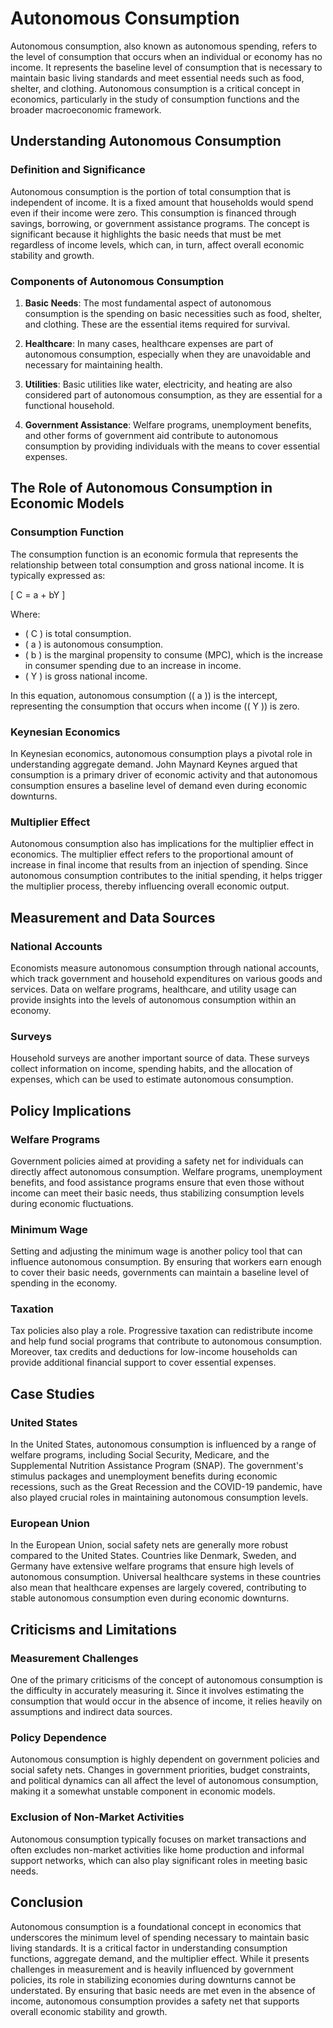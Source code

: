 # Autonomous Consumption

Autonomous consumption, also known as autonomous spending, refers to the level of consumption that occurs when an individual or economy has no income. It represents the baseline level of consumption that is necessary to maintain basic living standards and meet essential needs such as food, shelter, and clothing. Autonomous consumption is a critical concept in economics, particularly in the study of consumption functions and the broader macroeconomic framework.

## Understanding Autonomous Consumption

### Definition and Significance

Autonomous consumption is the portion of total consumption that is independent of income. It is a fixed amount that households would spend even if their income were zero. This consumption is financed through savings, borrowing, or government assistance programs. The concept is significant because it highlights the basic needs that must be met regardless of income levels, which can, in turn, affect overall economic stability and growth.

### Components of Autonomous Consumption

1. **Basic Needs**: The most fundamental aspect of autonomous consumption is the spending on basic necessities such as food, shelter, and clothing. These are the essential items required for survival.

2. **Healthcare**: In many cases, healthcare expenses are part of autonomous consumption, especially when they are unavoidable and necessary for maintaining health.

3. **Utilities**: Basic utilities like water, electricity, and heating are also considered part of autonomous consumption, as they are essential for a functional household.

4. **Government Assistance**: Welfare programs, unemployment benefits, and other forms of government aid contribute to autonomous consumption by providing individuals with the means to cover essential expenses.

## The Role of Autonomous Consumption in Economic Models

### Consumption Function

The consumption function is an economic formula that represents the relationship between total consumption and gross national income. It is typically expressed as:

\[ C = a + bY \]

Where:
- \( C \) is total consumption.
- \( a \) is autonomous consumption.
- \( b \) is the marginal propensity to consume (MPC), which is the increase in consumer spending due to an increase in income.
- \( Y \) is gross national income.

In this equation, autonomous consumption (\( a \)) is the intercept, representing the consumption that occurs when income (\( Y \)) is zero.

### Keynesian Economics

In Keynesian economics, autonomous consumption plays a pivotal role in understanding aggregate demand. John Maynard Keynes argued that consumption is a primary driver of economic activity and that autonomous consumption ensures a baseline level of demand even during economic downturns. 

### Multiplier Effect

Autonomous consumption also has implications for the multiplier effect in economics. The multiplier effect refers to the proportional amount of increase in final income that results from an injection of spending. Since autonomous consumption contributes to the initial spending, it helps trigger the multiplier process, thereby influencing overall economic output.

## Measurement and Data Sources

### National Accounts

Economists measure autonomous consumption through national accounts, which track government and household expenditures on various goods and services. Data on welfare programs, healthcare, and utility usage can provide insights into the levels of autonomous consumption within an economy.

### Surveys

Household surveys are another important source of data. These surveys collect information on income, spending habits, and the allocation of expenses, which can be used to estimate autonomous consumption.

## Policy Implications

### Welfare Programs

Government policies aimed at providing a safety net for individuals can directly affect autonomous consumption. Welfare programs, unemployment benefits, and food assistance programs ensure that even those without income can meet their basic needs, thus stabilizing consumption levels during economic fluctuations.

### Minimum Wage

Setting and adjusting the minimum wage is another policy tool that can influence autonomous consumption. By ensuring that workers earn enough to cover their basic needs, governments can maintain a baseline level of spending in the economy.

### Taxation

Tax policies also play a role. Progressive taxation can redistribute income and help fund social programs that contribute to autonomous consumption. Moreover, tax credits and deductions for low-income households can provide additional financial support to cover essential expenses.

## Case Studies

### United States

In the United States, autonomous consumption is influenced by a range of welfare programs, including Social Security, Medicare, and the Supplemental Nutrition Assistance Program (SNAP). The government's stimulus packages and unemployment benefits during economic recessions, such as the Great Recession and the COVID-19 pandemic, have also played crucial roles in maintaining autonomous consumption levels.

### European Union

In the European Union, social safety nets are generally more robust compared to the United States. Countries like Denmark, Sweden, and Germany have extensive welfare programs that ensure high levels of autonomous consumption. Universal healthcare systems in these countries also mean that healthcare expenses are largely covered, contributing to stable autonomous consumption even during economic downturns.

## Criticisms and Limitations

### Measurement Challenges

One of the primary criticisms of the concept of autonomous consumption is the difficulty in accurately measuring it. Since it involves estimating the consumption that would occur in the absence of income, it relies heavily on assumptions and indirect data sources.

### Policy Dependence

Autonomous consumption is highly dependent on government policies and social safety nets. Changes in government priorities, budget constraints, and political dynamics can all affect the level of autonomous consumption, making it a somewhat unstable component in economic models.

### Exclusion of Non-Market Activities

Autonomous consumption typically focuses on market transactions and often excludes non-market activities like home production and informal support networks, which can also play significant roles in meeting basic needs.

## Conclusion

Autonomous consumption is a foundational concept in economics that underscores the minimum level of spending necessary to maintain basic living standards. It is a critical factor in understanding consumption functions, aggregate demand, and the multiplier effect. While it presents challenges in measurement and is heavily influenced by government policies, its role in stabilizing economies during downturns cannot be understated. By ensuring that basic needs are met even in the absence of income, autonomous consumption provides a safety net that supports overall economic stability and growth.